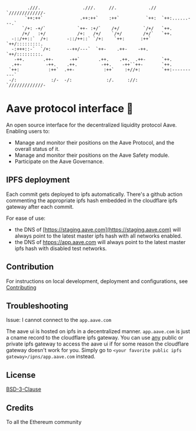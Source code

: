 ```
        .///.                .///.     //.            .//  `/////////////-
       `++:++`              .++:++`    :++`          `++:  `++:......---.`
      `/+: -+/`            `++- :+/`    /+/         `/+/   `++.
      /+/   :+/            /+:   /+/    `/+/        /+/`   `++.
  -::/++::`  /+:       -::/++::` `/+:    `++:      :++`    `++/:::::::::.
  -:+++::-`  `/+:      --++/---`  `++-    .++-    -++.     `++/:::::::::.
   -++.       .++-      -++`       .++.    .++.  .++-      `++.
  .++-         -++.    .++.         -++.    -++``++-       `++.
 `++:           :++`  .++-           :++`    :+//+:        `++:----------`
 -/:             :/-  -/:             :/.     ://:         `/////////////-
```

# Aave protocol interface :ghost:

An open source interface for the decentralized liquidity protocol Aave.
Enabling users to:

- Manage and monitor their positions on the Aave Protocol, and the overall status of it.
- Manage and monitor their positions on the Aave Safety module.
- Participate on the Aave Governance.

## IPFS deployment

Each commit gets deployed to ipfs automatically.
There's a github action commenting the appropriate ipfs hash embedded in the cloudflare ipfs gateway after each commit.

For ease of use:

- the DNS of [https://staging.aave.com](https://staging.aave.com) will always point to the latest master ipfs hash with all networks enabled.
- the DNS of [htpps://app.aave.com](https://app.aave.com) will always point to the latest master ipfs hash with disabled test networks.

## Contribution

For instructions on local development, deployment and configurations, see [Contributing](./CONTRIBUTING.md)

## Troubleshooting

Issue: I cannot connect to the `app.aave.com`

The aave ui is hosted on ipfs in a decentralized manner.
`app.aave.com` is just a cname record to the cloudflare ipfs gateway.
You can use [any](https://ipfs.github.io/public-gateway-checker/) public or private ipfs gateway to access the aave ui if for some reason the cloudflare gateway doesn't work for you.
Simply go to `<your favorite public ipfs gateway>/ipns/app.aave.com` instead.

## License

[BSD-3-Clause](./LICENSE.md)

## Credits

To all the Ethereum community
